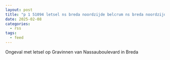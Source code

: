 ```yaml
---
layout: post
title: "p 1 51094 letsel ns breda noordzijde belcrum ns breda noordzijde belcrum gravinnen van nassauboulevard breda"
date: 2025-02-08
categories: 
  - rss
tags: 
  - feed
---
```


Ongeval met letsel op Gravinnen van Nassauboulevard in Breda
